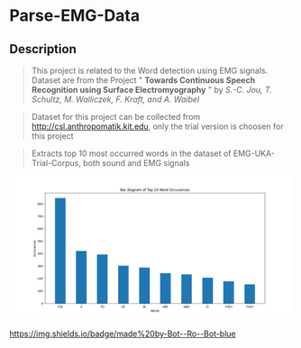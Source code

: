 # Parse-EMG-Data

## Description
> This project is related to the Word detection using EMG signals. 
> Dataset are from the Project " **Towards Continuous Speech Recognition using Surface Electromyography** " by  *S.-C. Jou, T. Schultz, M. Walliczek, F. Kraft, and A. Waibel*

> Dataset for this project can be collected from http://csl.anthropomatik.kit.edu, only the trial version is choosen for this project

> Extracts top 10 most occurred words in the dataset of EMG-UKA-Trial-Corpus, both sound and EMG signals

![GitHub Logo](/images/Top_10.png) 

https://img.shields.io/badge/made%20by-Bot--Ro--Bot-blue